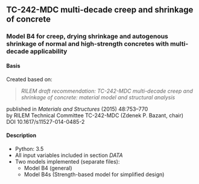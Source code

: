 ## TC-242-MDC multi-decade creep and shrinkage of concrete
### Model B4 for creep, drying shrinkage and autogenous shrinkage of normal and high-strength concretes with multi-decade applicability


#### Basis

Created based on:  
> *RILEM draft recommendation: TC-242-MDC multi-decade creep and shrinkage of concrete: material model
and structural analysis*  

published in *Materials and Structures* (2015) 48:753–770  
by RILEM Technical Committee TC-242-MDC (Zdenek P. Bazant, chair)  
DOI 10.1617/s11527-014-0485-2


#### Description
* Python: 3.5
* All input variables included in section *DATA*
* Two models implemented (separate files):  
  * Model B4 (general)   
  * Model B4s (Strength-based model for simplified design)




